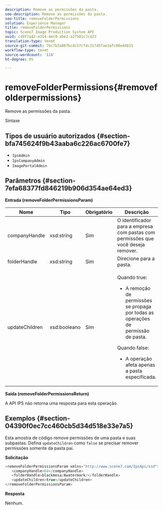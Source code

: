 ```yaml
---
description: Remove as permissões da pasta.
seo-description: Remove as permissões da pasta.
seo-title: removeFolderPermissions
solution: Experience Manager
title: removeFolderPermissions
topic: Scene7 Image Production System API
uuid: cd9f7a42-e314-4ec9-abe2-a27581c7cd23
translation-type: tm+mt
source-git-commit: 7bc7b3a86fbcdc57cfdc31745fae3afc06e44b15
workflow-type: tm+mt
source-wordcount: '114'
ht-degree: 0%

---
```



# removeFolderPermissions{#removefolderpermissions}

Remove as permissões da pasta.

Sintaxe

## Tipos de usuário autorizados {#section-bfa745624f9b43aaba6c226ac6700fe7}

* `IpsAdmin`
* `IpsCompanyAdmin`
* `ImagePortalAdmin`

## Parâmetros {#section-7efa68377fd846219b906d354ae64ed3}

**Entrada (removeFolderPermissionsParam)**

<table id="table_15223256C63C4F008BDB1DF6F0AFE6A8"> 
 <thead> 
  <tr> 
   <th colname="col1" class="entry"> Nome </th> 
   <th colname="col2" class="entry"> Tipo </th> 
   <th colname="col3" class="entry"> Obrigatório </th> 
   <th colname="col4" class="entry"> Descrição </th> 
  </tr> 
 </thead>
 <tbody> 
  <tr> 
   <td colname="col1"> <span class="codeph"> <span class="varname"> companyHandle</span> </span> </td> 
   <td colname="col2"> <span class="codeph"> xsd:string</span> </td> 
   <td colname="col3"> Sim </td> 
   <td colname="col4"> O identificador para a empresa com pastas com permissões que você deseja remover. </td> 
  </tr> 
  <tr> 
   <td colname="col1"> <span class="codeph"> <span class="varname"> folderHandle</span> </span> </td> 
   <td colname="col2"> <span class="codeph"> xsd:string</span> </td> 
   <td colname="col3"> Sim </td> 
   <td colname="col4"> Direcione para a pasta. </td> 
  </tr> 
  <tr> 
   <td colname="col1"> <span class="codeph"> <span class="varname"> updateChildren</span> </span> </td> 
   <td colname="col2"> <span class="codeph"> xsd:booleano</span> </td> 
   <td colname="col3"> Sim </td> 
   <td colname="col4"> <p>Quando <span class="codeph"> true</span>: 
     <ul id="ul_1305D060E0F34A61AA3C827E43F296E6"> 
      <li id="li_AB8705F3CEAD4B8A8F1C28291A6F7EC8">A remoção de permissões se propaga por todas as operações de permissão de pasta. </li> 
     </ul> </p> <p>Quando <span class="codeph"> false</span>: 
     <ul id="ul_19AEE80F1FC84B64AD623E050C12A0CD"> 
      <li id="li_B8B78851004C43DB8CB7958E380AF510">A operação afeta apenas a pasta especificada. </li> 
     </ul> </p> </td> 
  </tr> 
 </tbody> 
</table>

**Saída (removeFolderPermissionsReturn)**

A API IPS não retorna uma resposta para esta operação.

## Exemplos {#section-04390f0ec7cc460cb5d34d518e33e7a5}

Esta amostra de código remove permissões de uma pasta e suas subpastas. Defina `updateChildren` como `false` se precisar remover permissões somente da pasta pai.

**Solicitação**

```java
<removeFolderPermissionsParam xmlns="http://www.scene7.com/IpsApi/xsd">
   <companyHandle>64</companyHandle>
   <folderHandle>blackmesa/Awatermark/</folderHandle>
   <updateChildren>true</updateChildren>
</removeFolderPermissionsParam>
```

**Resposta**

Nenhum.
